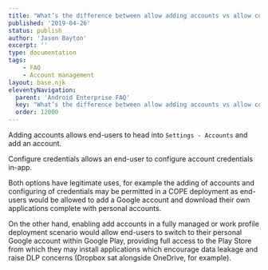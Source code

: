 ```yaml
---
title: "What’s the difference between allow adding accounts vs allow configure credentials?"
published: '2019-04-26'
status: publish
author: 'Jason Bayton'
excerpt: ''
type: documentation
tags: 
    - FAQ
    - Account management
layout: base.njk
eleventyNavigation:
  parent: 'Android Enterprise FAQ'
  key: "What’s the difference between allow adding accounts vs allow configure credentials?"
  order: 12000
--- 
```

Adding accounts allows end-users to head into `Settings - Accounts` and add an account.

Configure credentials allows an end-user to configure account credentials in-app.

Both options have legitimate uses, for example the adding of accounts and configuring of credentials may be permitted in a COPE deployment as end-users would be allowed to add a Google account and download their own applications complete with personal accounts.

On the other hand, enabling add accounts in a fully managed or work profile deployment scenario would allow end-users to switch to their personal Google account within Google Play, providing full access to the Play Store from which they may install applications which encourage data leakage and raise DLP concerns (Dropbox sat alongside OneDrive, for example).

